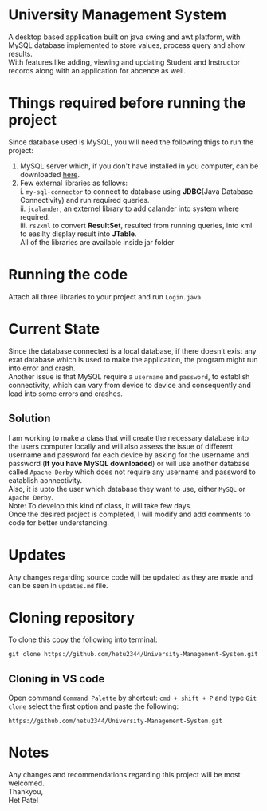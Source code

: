 # University Management System
A desktop based application built on java swing and awt platform, with MySQL database implemented to store values,
process query and show results.  
With features like adding, viewing and updating Student and Instructor records along with an application for abcence as well.  
# Things required before running the project
Since database used is MySQL, you will need the following thigs to run the project:
1. MySQL server which, if you don't have installed in you computer, can be downloaded [here](https://dev.mysql.com/downloads/mysql/).  
2. Few external libraries as follows:  
  i. `my-sql-connector` to connect to database using **JDBC**(Java Database Connectivity) and run required queries.  
  ii. `jcalander`, an externel library to add calander into system where required.  
  iii. `rs2xml` to convert **ResultSet**, resulted from running queries, into xml to easilty display result into **JTable**.  
All of the libraries are available inside jar folder
# Running the code
Attach all three libraries to your project and run `Login.java`.
# Current State
Since the database connected is a local database, if there doesn’t exist any exat database which is used to make the application,
the program might run into error and crash.  
Another issue is that MySQL require a `username` and `password`, to establish connectivity, which can vary from device to device and 
consequently and lead into some errors and crashes.  
## Solution
I am working to make a class that will create the necessary database into the users computer locally and will also assess the issue of 
different username and password for each device by asking for the username and password (**If you have MySQL downloaded**) or 
will use another database called `Apache Derby` which does not require any username and password to eatablish aonnectivity.  
Also, it is upto the user which database they want to use, either `MySQL` or `Apache Derby`.  
Note: To develop this kind of class, it will take few days.  
      Once the desired project is completed, I will modify and add comments to code for better understanding.  
# Updates
Any changes regarding source code will be updated as they are made and can be seen in `updates.md` file.
# Cloning repository
To clone this copy the following into terminal:
```
git clone https://github.com/hetu2344/University-Management-System.git
```
## Cloning in VS code
Open command `Command Palette` by shortcut: `cmd + shift + P` and type `Git clone`
select the first option and paste the following: 
```
https://github.com/hetu2344/University-Management-System.git
```
# Notes
Any changes and recommendations regarding this project will be most welcomed.  
Thankyou,  
Het Patel  
